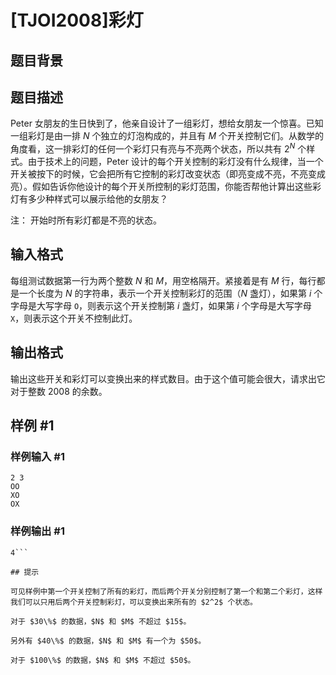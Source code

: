 # [TJOI2008]彩灯

## 题目背景



## 题目描述

Peter 女朋友的生日快到了，他亲自设计了一组彩灯，想给女朋友一个惊喜。已知一组彩灯是由一排 $N$ 个独立的灯泡构成的，并且有 $M$ 个开关控制它们。从数学的角度看，这一排彩灯的任何一个彩灯只有亮与不亮两个状态，所以共有 $2^N$ 个样式。由于技术上的问题，Peter 设计的每个开关控制的彩灯没有什么规律，当一个开关被按下的时候，它会把所有它控制的彩灯改变状态（即亮变成不亮，不亮变成亮）。假如告诉你他设计的每个开关所控制的彩灯范围，你能否帮他计算出这些彩灯有多少种样式可以展示给他的女朋友？

注： 开始时所有彩灯都是不亮的状态。

## 输入格式

每组测试数据第一行为两个整数 $N$ 和 $M$，用空格隔开。紧接着是有 $M$ 行，每行都是一个长度为 $N$ 的字符串，表示一个开关控制彩灯的范围（$N$ 盏灯），如果第 $i$ 个字母是大写字母 `O`，则表示这个开关控制第 $i$ 盏灯，如果第 $i$ 个字母是大写字母 `X`，则表示这个开关不控制此灯。

## 输出格式

输出这些开关和彩灯可以变换出来的样式数目。由于这个值可能会很大，请求出它对于整数 $2008$ 的余数。

## 样例 #1

### 样例输入 #1
```
2 3
OO
XO
OX
```

### 样例输出 #1

```
4```

## 提示

可见样例中第一个开关控制了所有的彩灯，而后两个开关分别控制了第一个和第二个彩灯，这样我们可以只用后两个开关控制彩灯，可以变换出来所有的 $2^2$ 个状态。

对于 $30\%$ 的数据，$N$ 和 $M$ 不超过 $15$。

另外有 $40\%$ 的数据，$N$ 和 $M$ 有一个为 $50$。

对于 $100\%$ 的数据，$N$ 和 $M$ 不超过 $50$。
